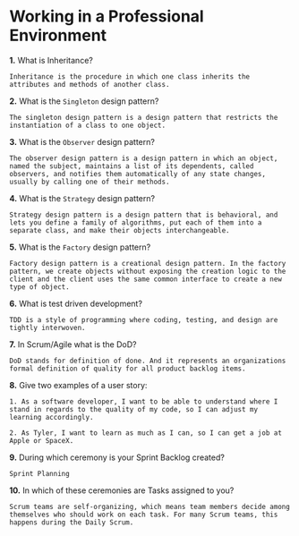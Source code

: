 # Working in a Professional Environment

**1.** What is Inheritance?
<!-- enter you answer in the space below -->
```
Inheritance is the procedure in which one class inherits the attributes and methods of another class.
```
**2.** What is the `Singleton` design pattern?
<!-- enter you answer in the space below -->
```
The singleton design pattern is a design pattern that restricts the instantiation of a class to one object.
```
**3.** What is the `Observer` design pattern?
<!-- enter you answer in the space below -->
```
The observer design pattern is a design pattern in which an object, named the subject, maintains a list of its dependents, called observers, and notifies them automatically of any state changes, usually by calling one of their methods.
```
**4.** What is the `Strategy` design pattern?
<!-- enter you answer in the space below -->
```
Strategy design pattern is a design pattern that is behavioral, and lets you define a family of algorithms, put each of them into a separate class, and make their objects interchangeable.
```
**5.** What is the `Factory` design pattern?
<!-- enter you answer in the space below -->
```
Factory design pattern is a creational design pattern. In the factory pattern, we create objects without exposing the creation logic to the client and the client uses the same common interface to create a new type of object.
```
**6.** What is test driven development?
<!-- enter you answer in the space below -->
```
TDD is a style of programming where coding, testing, and design are tightly interwoven.
```
**7.** In Scrum/Agile what is the DoD?
<!-- enter you answer in the space below -->
```
DoD stands for definition of done. And it represents an organizations formal definition of quality for all product backlog items.
```
**8.** Give two examples of a user story:
<!-- enter you answer in the space below -->
```
1. As a software developer, I want to be able to understand where I stand in regards to the quality of my code, so I can adjust my learning accordingly.

2. As Tyler, I want to learn as much as I can, so I can get a job at Apple or SpaceX.
```
**9.** During which ceremony is your Sprint Backlog created?
<!-- enter you answer in the space below -->
```
Sprint Planning
```
**10.** In which of these ceremonies are Tasks assigned to you?
<!-- enter you answer in the space below -->
```
Scrum teams are self-organizing, which means team members decide among themselves who should work on each task. For many Scrum teams, this happens during the Daily Scrum. 
```